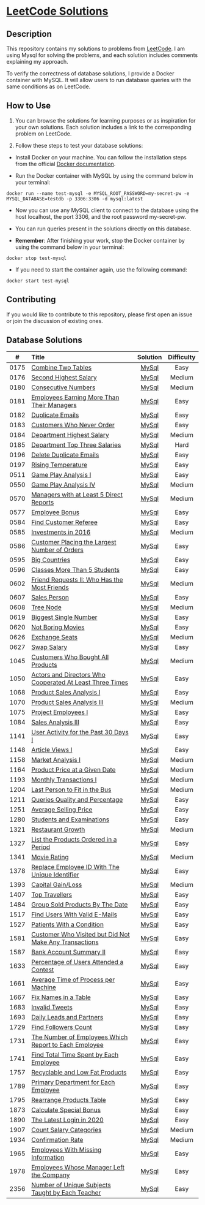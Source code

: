# [LeetCode Solutions](https://github.com/sdimon13/leetCode)

## Description

This repository contains my solutions to problems from [LeetCode](https://leetcode.com/). I am using Mysql for solving
the
problems, and each solution includes comments explaining my approach.

To verify the correctness of database solutions, I provide a Docker container with MySQL. It will allow users to run
database queries with the same conditions as on LeetCode.

## How to Use

1. You can browse the solutions for learning purposes or as inspiration for your own solutions. Each solution includes a
   link to the corresponding problem on LeetCode.

2. Follow these steps to test your database solutions:

- Install Docker on your machine. You can follow the installation steps from the
  official [Docker documentation](https://docs.docker.com/get-docker/).

- Run the Docker container with MySQL by using the command below in your terminal:

`docker run --name test-mysql -e MYSQL_ROOT_PASSWORD=my-secret-pw -e MYSQL_DATABASE=testdb -p 3306:3306 -d mysql:latest`

- Now you can use any MySQL client to connect to the database using the host localhost, the port 3306, and the root
  password my-secret-pw.

- You can run queries present in the solutions directly on this database.

- **Remember**: After finishing your work, stop the Docker container by using the command below in your terminal:

`docker stop test-mysql`

- If you need to start the container again, use the following command:

`docker start test-mysql`

## Contributing

If you would like to contribute to this repository, please first open an issue or join the discussion of existing ones.

## Database Solutions

|  #   | Title                                                                                                                                               |                             Solution                              | Difficulty |
|:----:|:----------------------------------------------------------------------------------------------------------------------------------------------------|:-----------------------------------------------------------------:|:----------:|
| 0175 | [Combine Two Tables](https://leetcode.com/problems/combine-two-tables/)                                                                             |                    [MySql](combine-two-tables)                    |    Easy    |
| 0176 | [Second Highest Salary](https://leetcode.com/problems/second-highest-salary/)                                                                       |                  [MySql](second-highest-salary)                   |   Medium   |
| 0180 | [Consecutive Numbers](https://leetcode.com/problems/consecutive-numbers/)                                                                           |                   [MySql](consecutive-numbers)                    |   Medium   |
| 0181 | [Employees Earning More Than Their Managers](https://leetcode.com/problems/employees-earning-more-than-their-managers/)                             |        [MySql](employees-earning-more-than-their-managers)        |    Easy    |
| 0182 | [Duplicate Emails](https://leetcode.com/problems/duplicate-emails/)                                                                                 |                     [MySql](duplicate-emails)                     |    Easy    |
| 0183 | [Customers Who Never Order](https://leetcode.com/problems/customers-who-never-order/)                                                               |                [MySql](customers-who-never-order)                 |    Easy    |
| 0184 | [Department Highest Salary](https://leetcode.com/problems/department-highest-salary/)                                                               |                [MySql](department-highest-salary)                 |   Medium   |
| 0185 | [Department Top Three Salaries](https://leetcode.com/problems/department-top-three-salaries/)                                                       |              [MySql](department-top-three-salaries)               |    Hard    |
| 0196 | [Delete Duplicate Emails](https://leetcode.com/problems/delete-duplicate-emails/)                                                                   |                 [MySql](delete-duplicate-emails)                  |    Easy    |
| 0197 | [Rising Temperature](https://leetcode.com/problems/rising-temperature/)                                                                             |                    [MySql](rising-temperature)                    |    Easy    |
| 0511 | [Game Play Analysis I](https://leetcode.com/problems/game-play-analysis-i/)                                                                         |                   [MySql](game-play-analysis-i)                   |    Easy    |
| 0550 | [Game Play Analysis IV](https://leetcode.com/problems/game-play-analysis-iv/)                                                                       |                  [MySql](game-play-analysis-iv)                   |   Medium   |
| 0570 | [Managers with at Least 5 Direct Reports](https://leetcode.com/problems/managers-with-at-least-5-direct-reports/)                                   |         [MySql](managers-with-at-least-5-direct-reports)          |   Medium   |
| 0577 | [Employee Bonus](https://leetcode.com/problems/employee-bonus/)                                                                                     |                      [MySql](employee-bonus)                      |    Easy    |
| 0584 | [Find Customer Referee](https://leetcode.com/problems/find-customer-referee/)                                                                       |                  [MySql](find-customer-referee)                   |    Easy    |
| 0585 | [Investments in 2016](https://leetcode.com/problems/investments-in-2016/)                                                                           |                   [MySql](investments-in-2016)                    |   Medium   |
| 0586 | [Customer Placing the Largest Number of Orders](https://leetcode.com/problems/customer-placing-the-largest-number-of-orders/)                       |      [MySql](customer-placing-the-largest-number-of-orders)       |    Easy    |
| 0595 | [Big Countries](https://leetcode.com/problems/big-countries/)                                                                                       |                      [MySql](big-countries)                       |    Easy    |
| 0596 | [Classes More Than 5 Students](https://leetcode.com/problems/classes-more-than-5-students/)                                                         |               [MySql](classes-more-than-5-students)               |    Easy    |
| 0602 | [Friend Requests II: Who Has the Most Friends](https://leetcode.com/problems/friend-requests-ii-who-has-the-most-friends/)                          |       [MySql](friend-requests-ii-who-has-the-most-friends)        |   Medium   |
| 0607 | [Sales Person](https://leetcode.com/problems/sales-person/)                                                                                         |                       [MySql](sales-person)                       |    Easy    |
| 0608 | [Tree Node](https://leetcode.com/problems/tree-node/)                                                                                               |                        [MySql](tree-node)                         |   Medium   |
| 0619 | [Biggest Single Number](https://leetcode.com/problems/biggest-single-number/)                                                                       |                  [MySql](biggest-single-number)                   |    Easy    |
| 0620 | [Not Boring Movies](https://leetcode.com/problems/not-boring-movies/)                                                                               |                    [MySql](not-boring-movies)                     |    Easy    |
| 0626 | [Exchange Seats](https://leetcode.com/problems/exchange-seats/)                                                                                     |                      [MySql](exchange-seats)                      |   Medium   |
| 0627 | [Swap Salary](https://leetcode.com/problems/swap-salary/)                                                                                           |                       [MySql](swap-salary)                        |    Easy    |
| 1045 | [Customers Who Bought All Products](https://leetcode.com/problems/customers-who-bought-all-products/)                                               |            [MySql](customers-who-bought-all-products)             |   Medium   |
| 1050 | [Actors and Directors Who Cooperated At Least Three Times](https://leetcode.com/problems/actors-and-directors-who-cooperated-at-least-three-times/) | [MySql](actors-and-directors-who-cooperated-at-least-three-times) |    Easy    |
| 1068 | [Product Sales Analysis I](https://leetcode.com/problems/product-sales-analysis-i/)                                                                 |                 [MySql](product-sales-analysis-i)                 |    Easy    |
| 1070 | [Product Sales Analysis III](https://leetcode.com/problems/product-sales-analysis-iii/)                                                             |                [MySql](product-sales-analysis-iii)                |   Medium   |
| 1075 | [Project Employees I](https://leetcode.com/problems/project-employees-i/)                                                                           |                   [MySql](project-employees-i)                    |    Easy    |
| 1084 | [Sales Analysis III](https://leetcode.com/problems/sales-analysis-iii/)                                                                             |                    [MySql](sales-analysis-iii)                    |    Easy    |
| 1141 | [User Activity for the Past 30 Days I](https://leetcode.com/problems/user-activity-for-the-past-30-days-i/)                                         |           [MySql](user-activity-for-the-past-30-days-i)           |    Easy    |
| 1148 | [Article Views I](https://leetcode.com/problems/article-views-i/)                                                                                   |                     [MySql](article-views-i)                      |    Easy    |
| 1158 | [Market Analysis I](https://leetcode.com/problems/market-analysis-i/)                                                                               |                    [MySql](market-analysis-i)                     |   Medium   |
| 1164 | [Product Price at a Given Date](https://leetcode.com/problems/product-price-at-a-given-date/)                                                       |              [MySql](product-price-at-a-given-date)               |   Medium   |
| 1193 | [Monthly Transactions I](https://leetcode.com/problems/monthly-transactions-i/)                                                                     |                  [MySql](monthly-transactions-i)                  |   Medium   |
| 1204 | [Last Person to Fit in the Bus](https://leetcode.com/problems/last-person-to-fit-in-the-bus/)                                                       |              [MySql](last-person-to-fit-in-the-bus)               |   Medium   |
| 1211 | [Queries Quality and Percentage](https://leetcode.com/problems/queries-quality-and-percentage/)                                                     |              [MySql](queries-quality-and-percentage)              |    Easy    |
| 1251 | [Average Selling Price](https://leetcode.com/problems/average-selling-price/)                                                                       |                  [MySql](average-selling-price)                   |    Easy    |
| 1280 | [Students and Examinations](https://leetcode.com/problems/students-and-examinations/)                                                               |                [MySql](students-and-examinations)                 |    Easy    |
| 1321 | [Restaurant Growth](https://leetcode.com/problems/restaurant-growth/)                                                                               |                    [MySql](restaurant-growth)                     |   Medium   |
| 1327 | [List the Products Ordered in a Period](https://leetcode.com/problems/list-the-products-ordered-in-a-period/)                                       |          [MySql](list-the-products-ordered-in-a-period)           |    Easy    |
| 1341 | [Movie Rating](https://leetcode.com/problems/movie-rating/)                                                                                         |                       [MySql](movie-rating)                       |   Medium   |
| 1378 | [Replace Employee ID With The Unique Identifier](https://leetcode.com/problems/replace-employee-id-with-the-unique-identifier/)                     |      [MySql](replace-employee-id-with-the-unique-identifier)      |    Easy    |
| 1393 | [Capital Gain/Loss](https://leetcode.com/problems/capital-gainloss/)                                                                                |                     [MySql](capital-gainloss)                     |   Medium   |
| 1407 | [Top Travellers](https://leetcode.com/problems/top-travellers/)                                                                                     |                      [MySql](top-travellers)                      |    Easy    |
| 1484 | [Group Sold Products By The Date](https://leetcode.com/problems/group-sold-products-by-the-date/)                                                   |             [MySql](group-sold-products-by-the-date)              |    Easy    |
| 1517 | [Find Users With Valid E-Mails](https://leetcode.com/problems/find-users-with-valid-e-mails/)                                                       |              [MySql](find-users-with-valid-e-mails)               |    Easy    |
| 1527 | [Patients With a Condition](https://leetcode.com/problems/patients-with-a-condition/)                                                               |                [MySql](patients-with-a-condition)                 |    Easy    |
| 1581 | [Customer Who Visited but Did Not Make Any Transactions](https://leetcode.com/problems/customer-who-visited-but-did-not-make-any-transactions/)     |  [MySql](customer-who-visited-but-did-not-make-any-transactions)  |    Easy    |
| 1587 | [Bank Account Summary II](https://leetcode.com/problems/bank-account-summary-ii/)                                                                   |                 [MySql](bank-account-summary-ii)                  |    Easy    |
| 1633 | [Percentage of Users Attended a Contest](https://leetcode.com/problems/percentage-of-users-attended-a-contest/)                                     |          [MySql](percentage-of-users-attended-a-contest)          |    Easy    |
| 1661 | [Average Time of Process per Machine](https://leetcode.com/problems/average-time-of-process-per-machine/)                                           |           [MySql](average-time-of-process-per-machine)            |    Easy    |
| 1667 | [Fix Names in a Table](https://leetcode.com/problems/fix-names-in-a-table/)                                                                         |                   [MySql](fix-names-in-a-table)                   |    Easy    |
| 1683 | [Invalid Tweets](https://leetcode.com/problems/invalid-tweets/)                                                                                     |                      [MySql](invalid-tweets)                      |    Easy    |
| 1693 | [Daily Leads and Partners](https://leetcode.com/problems/daily-leads-and-partners/)                                                                 |                 [MySql](daily-leads-and-partners)                 |    Easy    |
| 1729 | [Find Followers Count](https://leetcode.com/problems/find-followers-count/)                                                                         |                   [MySql](find-followers-count)                   |    Easy    |
| 1731 | [The Number of Employees Which Report to Each Employee](https://leetcode.com/problems/the-number-of-employees-which-report-to-each-employee/)       |  [MySql](the-number-of-employees-which-report-to-each-employee)   |    Easy    |
| 1741 | [Find Total Time Spent by Each Employee](https://leetcode.com/problems/find-total-time-spent-by-each-employee/)                                     |          [MySql](find-total-time-spent-by-each-employee)          |    Easy    |
| 1757 | [Recyclable and Low Fat Products](https://leetcode.com/problems/recyclable-and-low-fat-products/)                                                   |             [MySql](recyclable-and-low-fat-products)              |    Easy    |
| 1789 | [Primary Department for Each Employee](https://leetcode.com/problems/primary-department-for-each-employee/)                                         |           [MySql](primary-department-for-each-employee)           |    Easy    |
| 1795 | [Rearrange Products Table](https://leetcode.com/problems/rearrange-products-table/)                                                                 |                 [MySql](rearrange-products-table)                 |    Easy    |
| 1873 | [Calculate Special Bonus](https://leetcode.com/problems/calculate-special-bonus/)                                                                   |                 [MySql](calculate-special-bonus)                  |    Easy    |
| 1890 | [The Latest Login in 2020](https://leetcode.com/problems/the-latest-login-in-2020/)                                                                 |                 [MySql](the-latest-login-in-2020)                 |    Easy    |
| 1907 | [Count Salary Categories](https://leetcode.com/problems/count-salary-categories/)                                                                   |                 [MySql](count-salary-categories)                  |   Medium   |
| 1934 | [Confirmation Rate](https://leetcode.com/problems/confirmation-rate/)                                                                               |                    [MySql](confirmation-rate)                     |   Medium   |
| 1965 | [Employees With Missing Information](https://leetcode.com/problems/employees-with-missing-information/)                                             |            [MySql](employees-with-missing-information)            |    Easy    |
| 1978 | [Employees Whose Manager Left the Company](https://leetcode.com/problems/employees-whose-manager-left-the-company/)                                 |         [MySql](employees-whose-manager-left-the-company)         |    Easy    |
| 2356 | [Number of Unique Subjects Taught by Each Teacher](https://leetcode.com/problems/number-of-unique-subjects-taught-by-each-teacher/)                 |     [MySql](number-of-unique-subjects-taught-by-each-teacher)     |    Easy    |
